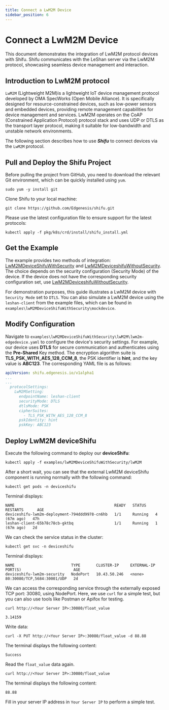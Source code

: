 ```yaml
---
title: Connect a LwM2M Device
sidebar_position: 6
---
```


# Connect a LwM2M Device

This document demonstrates the integration of LwM2M protocol devices with Shifu. Shifu communicates with the LeShan server via the LwM2M protocol, showcasing seamless device management and interaction.



## Introduction to LwM2M protocol

`LwM2M` (Lightweight M2M)is a lightweight IoT device management protocol developed by OMA SpecWorks (Open Mobile Alliance). It is specifically designed for resource-constrained devices, such as low-power sensors and embedded devices, providing remote management capabilities for device management and services. LwM2M operates on the CoAP (Constrained Application Protocol) protocol stack and uses UDP or DTLS as the transport layer protocol, making it suitable for low-bandwidth and unstable network environments.

The following section describes how to use ***Shifu*** to connect devices via the `LwM2M` protocol.



## Pull and Deploy the Shifu Project

Before pulling the project from GitHub, you need to download the relevant Git environment, which can be quickly installed using `yum`.

```shell
sudo yum -y install git
```

Clone Shifu to your local machine:

```shell
git clone https://github.com/Edgenesis/shifu.git
```

Please use the latest configuration file to ensure support for the latest protocols:

```shell
kubectl apply -f pkg/k8s/crd/install/shifu_install.yml
```



## Get the Example

The example provides two methods of integration: [LwM2MDeviceShifuWithSecurity](https://github.com/Edgenesis/shifu/tree/main/examples/lwM2MDeviceShifuWithSecurity) and [LwM2MDeviceshifuWithoutSecurity](https://github.com/Edgenesis/shifu/tree/main/examples/lwM2MDeviceshifuWithoutSecurity). The choice depends on the security configuration (Security Mode) of the device. If the device does not have the corresponding security configuration set, use [LwM2MDeviceshifuWithoutSecurity](https://github.com/Edgenesis/shifu/tree/main/examples/lwM2MDeviceshifuWithoutSecurity).

For demonstration purposes, this guide illustrates a LwM2M device with `Security Mode` set to `DTLS`. You can also simulate a LwM2M device using the `leshan-client` from the example files, which can be found in `examples\lwM2MDeviceShifuWithSecurity\mockdevice`.



## Modify Configuration

Navigate to `examples\lwM2MDeviceShifuWithSecurity\lwM2M\lwm2m-edgedevice.yaml` to configure the device's security settings. For example, our device uses **DTLS** for secure communication and authenticates using the **Pre-Shared** Key method. The encryption algorithm suite is **TLS_PSK_WITH_AES_128_CCM_8**, the PSK identifier is **hint**, and the key value is **ABC123**. The corresponding YAML file is as follows:

```yaml
apiVersion: shifu.edgenesis.io/v1alpha1
...
...
  protocolSettings:
    LwM2MSetting:
      endpointName: leshan-client
      securityMode: DTLS
      dtlsMode: PSK
      cipherSuites: 
        - TLS_PSK_WITH_AES_128_CCM_8
      pskIdentity: hint
      pskKey: ABC123
```



## Deploy LwM2M deviceShifu

Execute the following command to deploy our **deviceShifu**:

```shell
kubectl apply -f examples/lwM2MDeviceShifuWithSecurity/lwM2M
```

After a short wait, you can see that the external LwM2M deviceShifu component is running normally with the following command:

```shell
kubectl get pods -n deviceshifu
```
Terminal displays:
```shell
NAME                                            READY   STATUS    RESTARTS      AGE
deviceshifu-lwm2m-deployment-794ddd9978-cn6hb   1/1     Running   4 (67m ago)   47h
leshan-client-65b78c78cb-gktbq                  1/1     Running   1 (67m ago)   2d
```

We can check the service status in the cluster:
```shell
kubectl get svc -n deviceshifu
```
Terminal displays:
```shell
NAME                         TYPE       CLUSTER-IP     EXTERNAL-IP   PORT(S)                       AGE
deviceshifu-lwm2m-security   NodePort   10.43.50.246   <none>        80:30080/TCP,5684:30001/UDP   2d
```

We can access the corresponding service through the externally exposed TCP port: 30080, using NodePort. Here, we use `curl` for a simple test, but you can also use tools like Postman or Apifox for testing.

```shell
curl http://<Your Server IP>:30080/float_value

3.14159
```

Write data:
```shell
curl -X PUT http://<Your Server IP>:30080/float_value -d 88.88
```
The terminal displays the following content:
```shell
Success
```
Read the `float_value` data again.
```shell
curl http://<Your Server IP>:30080/float_value
```
The terminal displays the following content:
```shell
88.88
```
Fill in your server IP address in `Your Server IP` to perform a simple test.
